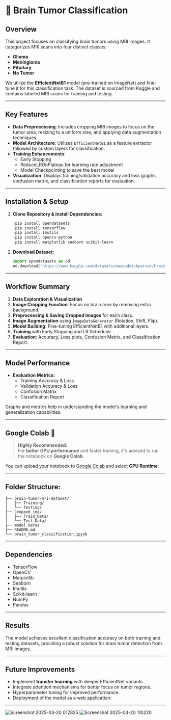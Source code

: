 
# 🧠 Brain Tumor Classification 

## Overview
This project focuses on classifying brain tumors using MRI images. It categorizes MRI scans into four distinct classes:
- **Glioma**
- **Meningioma**
- **Pituitary**
- **No Tumor**

We utilize the **EfficientNetB1** model (pre-trained on ImageNet) and fine-tune it for this classification task. The dataset is sourced from Kaggle and contains labeled MRI scans for training and testing.

---

## Key Features
- **Data Preprocessing**: Includes cropping MRI images to focus on the tumor area, resizing to a uniform size, and applying data augmentation techniques.
- **Model Architecture**: Utilizes `EfficientNetB1` as a feature extractor followed by custom layers for classification.
- **Training Enhancements**: 
  - Early Stopping
  - ReduceLROnPlateau for learning rate adjustment
  - Model Checkpointing to save the best model
- **Visualization**: Displays training/validation accuracy and loss graphs, confusion matrix, and classification reports for evaluation.


---

## Installation & Setup
1. **Clone Repository & Install Dependencies:**
   ```bash
   !pip install opendatasets
   !pip install tensorflow
   !pip install imutils
   !pip install opencv-python
   !pip install matplotlib seaborn scikit-learn
   ```

2. **Download Dataset:**
   ```python
   import opendatasets as od
   od.download("https://www.kaggle.com/datasets/masoudnickparvar/brain-tumor-mri-dataset/data")
   ```

---

## Workflow Summary
1. **Data Exploration & Visualization**
2. **Image Cropping Function**: Focus on brain area by removing extra background.
3. **Preprocessing & Saving Cropped Images** for each class.
4. **Image Augmentation** using `ImageDataGenerator` (Rotation, Shift, Flip).
5. **Model Building**: Fine-tuning EfficientNetB1 with additional layers.
6. **Training** with Early Stopping and LR Scheduler.
7. **Evaluation**: Accuracy, Loss plots, Confusion Matrix, and Classification Report.

---

## Model Performance
- **Evaluation Metrics:**
  - Training Accuracy & Loss
  - Validation Accuracy & Loss
  - Confusion Matrix
  - Classification Report

Graphs and metrics help in understanding the model's learning and generalization capabilities.

---

## Google Colab 🚀
> **Highly Recommended:**  
For **better GPU performance** and faster training, it's advised to run the notebook on **Google Colab**.

You can upload your notebook to [Google Colab](https://colab.research.google.com/) and select **GPU Runtime**:



---

## Folder Structure:
```
├── brain-tumor-mri-dataset/
│   ├── Training/
│   └── Testing/
├── Cropped_img/
│   ├── Train_Data/
│   └── Test_Data/
├── model.keras
├── README.md
└── brain_tumor_classification.ipynb
```

---

## Dependencies
- TensorFlow
- OpenCV
- Matplotlib
- Seaborn
- Imutils
- Scikit-learn
- NumPy
- Pandas

---

## Results
The model achieves excellent classification accuracy on both training and testing datasets, providing a robust solution for brain tumor detection from MRI images.

---

## Future Improvements
- Implement **transfer learning** with deeper EfficientNet variants.
- Integrate attention mechanisms for better focus on tumor regions.
- Hyperparameter tuning for improved performance.
- Deployment of the model as a web application.



---

![Screenshot 2025-03-20 012825](https://github.com/user-attachments/assets/38d0eaa2-9156-44cc-84da-43b11beadcbb) ![Screenshot 2025-03-20 110220](https://github.com/user-attachments/assets/9dd7d779-6299-4fd3-81c6-52b12bbc609a)

